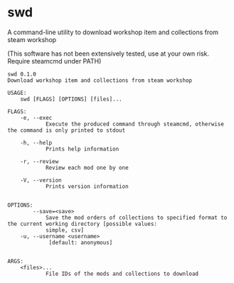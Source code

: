 # swd
A command-line utility to download workshop item and collections from steam workshop

(This software has not been extensively tested, use at your own risk. Require steamcmd under PATH)

```
swd 0.1.0
Download workshop item and collections from steam workshop

USAGE:
    swd [FLAGS] [OPTIONS] [files]...

FLAGS:
    -e, --exec
            Execute the produced command through steamcmd, otherwise the command is only printed to stdout

    -h, --help
            Prints help information

    -r, --review
            Review each mod one by one

    -V, --version
            Prints version information


OPTIONS:
        --save=<save>
            Save the mod orders of collections to specified format to the current working directory [possible values:
            simple, csv]
    -u, --username <username>
             [default: anonymous]


ARGS:
    <files>...
            File IDs of the mods and collections to download
```
